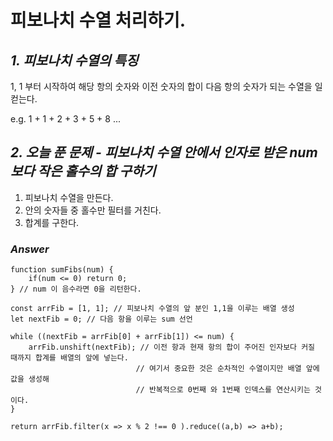 # 피보나치 수열 처리하기.

## _1. 피보나치 수열의 특징_

1, 1 부터 시작하여 해당 항의 숫자와 이전 숫자의 합이 다음 항의 숫자가 되는 수열을 일컫는다.

e.g. 1 + 1 + 2 + 3 + 5 + 8 ...

## _2. 오늘 푼 문제 - 피보나치 수열 안에서 인자로 받은 num보다 작은 홀수의 합 구하기_

1. 피보나치 수열을 만든다.
2. 안의 숫자들 중 홀수만 필터를 거친다.
3. 합계를 구한다.

### _Answer_

```
function sumFibs(num) {
    if(num <= 0) return 0;
} // num 이 음수라면 0을 리턴한다.

const arrFib = [1, 1]; // 피보나치 수열의 앞 분인 1,1을 이루는 배열 생성
let nextFib = 0; // 다음 항을 이루는 sum 선언

while ((nextFib = arrFib[0] + arrFib[1]) <= num) {
    arrFib.unshift(nextFib); // 이전 항과 현재 항의 합이 주어진 인자보다 커질 때까지 합계를 배열의 앞에 넣는다.
                            // 여기서 중요한 것은 순차적인 수열이지만 배열 앞에 값을 생성해
                            // 반복적으로 0번째 와 1번째 인덱스를 연산시키는 것이다.
}

return arrFib.filter(x => x % 2 !== 0 ).reduce((a,b) => a+b);
```

